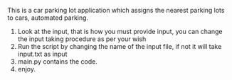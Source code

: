 This is a car parking lot application which assigns the nearest parking lots to cars, automated parking.

1. Look at the input, that is how you must provide input, you can change the input taking procedure as per your wish
2. Run the script by changing the name of the input file, if not it will take input.txt as input
3. main.py contains the code. 
4. enjoy.